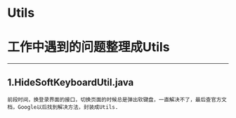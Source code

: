 # Utils

# 工作中遇到的问题整理成Utils #


----------

## 1.HideSoftKeyboardUtil.java ##
	前段时间，换登录界面的接口，切换页面的时候总是弹出软键盘，一直解决不了，最后查官方文档，Google以后找到解决方法，封装成Utils.